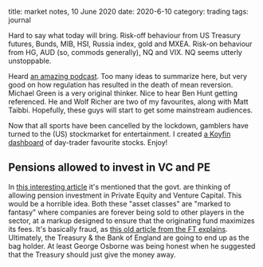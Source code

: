 title: market notes, 10 June 2020
date: 2020-6-10
category: trading
tags: journal

Hard to say what today will bring. 
Risk-off behaviour from US Treasury futures, Bunds, MIB, HSI, Russia index, gold and MXEA.
Risk-on behaviour from HG, AUD (so, commods generally), NQ and VIX. NQ seems utterly unstoppable.

Heard [an amazing podcast](https://www.listennotes.com/podcasts/infinite-loops-jim-oshaughnessy-and-jamie-0pvP-4HgE76/).
Too many ideas to summarize here, but very good on how regulation has resulted in the death of mean reversion.
Michael Green is a very original thinker. Nice to hear Ben Hunt getting referenced. He and Wolf Richer are two of my favourites, along with Matt Taibbi. Hopefully, these guys will start to get some mainstream audiences.   

Now that all sports have been cancelled by the lockdown, gamblers have turned to the (US) stockmarket for entertainment.
I created [a Koyfin dashboard](https://www.koyfin.com/myd/5ee0b537c8647bc77bd4d9fb) of day-trader favourite stocks. Enjoy!

## Pensions allowed to invest in VC and PE

In [this interesting article](https://wolfstreet.com/2020/06/10/tsunami-of-unsustainable-business-loans-to-hit-banks-city-of-london-grandees-warn/) it's mentioned that the govt. are thinking of allowing pension investment in Private Equity and Venture Capital. 
This would be a horrible idea. 
Both these "asset classes" are "marked to fantasy" where companies are forever being sold to other players in the sector, at a markup designed to ensure that the originating fund maximizes its fees. It's basically fraud,
as [this old article from the FT explains](https://ftalphaville.ft.com/2016/04/06/2158293/private-equitys-mark-to-make-believe-problem/).
Ultimately, the Treasury & the Bank of England are going to end up as the bag holder.
At least George Osborne was being honest when he suggested that the Treasury should just give the money away.
